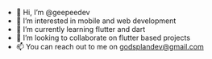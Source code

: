 - 👋 Hi, I’m @geepeedev
- 👀 I’m interested in mobile and web development 
- 🌱 I’m currently learning flutter and dart 
- 💞️ I’m looking to collaborate on flutter based projects 
- 📫 You can reach out to me on godsplandev@gmail.com

<!---
geepeedev/geepeedev is a ✨ special ✨ repository because its `README.md` (this file) appears on your GitHub profile.
You can click the Preview link to take a look at your changes.
--->
